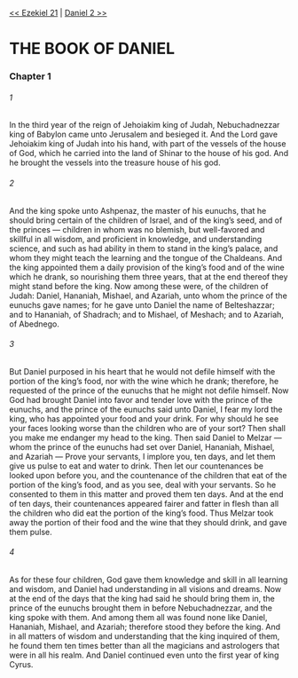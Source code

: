 [<< Ezekiel 21](Ezekiel%2021)  |  [Daniel 2 >>](Daniel%202)

# THE BOOK OF DANIEL
### Chapter 1
###### 1
In the third year of the reign of Jehoiakim king of Judah, Nebuchadnezzar king of Babylon came unto Jerusalem and besieged it. And the Lord gave Jehoiakim king of Judah into his hand, with part of the vessels of the house of God, which he carried into the land of Shinar to the house of his god. And he brought the vessels into the treasure house of his god.

###### 2
And the king spoke unto Ashpenaz, the master of his eunuchs, that he should bring certain of the children of Israel, and of the king’s seed, and of the princes — children in whom was no blemish, but well-favored and skillful in all wisdom, and proficient in knowledge, and understanding science, and such as had ability in them to stand in the king’s palace, and whom they might teach the learning and the tongue of the Chaldeans. And the king appointed them a daily provision of the king’s food and of the wine which he drank, so nourishing them three years, that at the end thereof they might stand before the king. Now among these were, of the children of Judah: Daniel, Hananiah, Mishael, and Azariah, unto whom the prince of the eunuchs gave names; for he gave unto Daniel the name of Belteshazzar; and to Hananiah, of Shadrach; and to Mishael, of Meshach; and to Azariah, of Abednego.

###### 3
But Daniel purposed in his heart that he would not defile himself with the portion of the king’s food, nor with the wine which he drank; therefore, he requested of the prince of the eunuchs that he might not defile himself. Now God had brought Daniel into favor and tender love with the prince of the eunuchs, and the prince of the eunuchs said unto Daniel, I fear my lord the king, who has appointed your food and your drink. For why should he see your faces looking worse than the children who are of your sort? Then shall you make me endanger my head to the king. Then said Daniel to Melzar — whom the prince of the eunuchs had set over Daniel, Hananiah, Mishael, and Azariah — Prove your servants, I implore you, ten days, and let them give us pulse to eat and water to drink. Then let our countenances be looked upon before you, and the countenance of the children that eat of the portion of the king’s food, and as you see, deal with your servants. So he consented to them in this matter and proved them ten days. And at the end of ten days, their countenances appeared fairer and fatter in flesh than all the children who did eat the portion of the king’s food. Thus Melzar took away the portion of their food and the wine that they should drink, and gave them pulse.

###### 4
As for these four children, God gave them knowledge and skill in all learning and wisdom, and Daniel had understanding in all visions and dreams. Now at the end of the days that the king had said he should bring them in, the prince of the eunuchs brought them in before Nebuchadnezzar, and the king spoke with them. And among them all was found none like Daniel, Hananiah, Mishael, and Azariah; therefore stood they before the king. And in all matters of wisdom and understanding that the king inquired of them, he found them ten times better than all the magicians and astrologers that were in all his realm. And Daniel continued even unto the first year of king Cyrus.